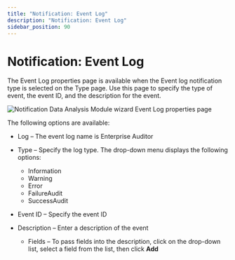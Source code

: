 ```yaml
---
title: "Notification: Event Log"
description: "Notification: Event Log"
sidebar_position: 90
---
```


# Notification: Event Log

The Event Log properties page is available when the Event log notification type is selected on the
Type page. Use this page to specify the type of event, the event ID, and the description for the
event.

![Notification Data Analysis Module wizard Event Log properties page](/img/product_docs/accessanalyzer/11.6/admin/analysis/notification/eventlog.webp)

The following options are available:

- Log – The event log name is Enterprise Auditor
- Type – Specify the log type. The drop-down menu displays the following options:

    - Information
    - Warning
    - Error
    - FailureAudit
    - SuccessAudit

- Event ID – Specify the event ID
- Description – Enter a description of the event

    - Fields – To pass fields into the description, click on the drop-down list, select a field from
      the list, then click **Add**
